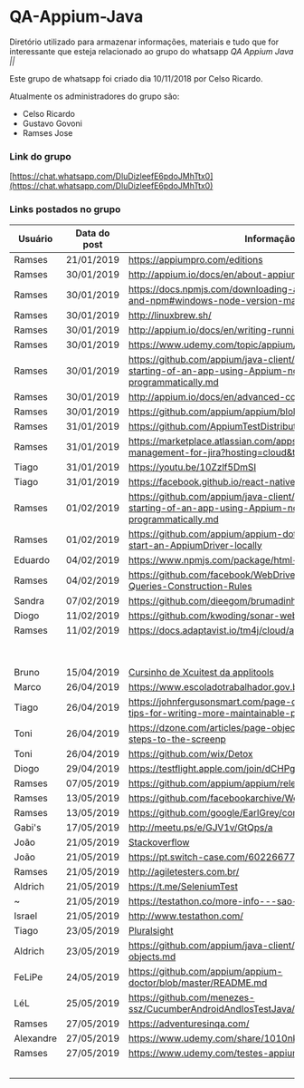 # QA-Appium-Java
Diretório utilizado para armazenar informações, materiais e tudo que for interessante que esteja relacionado ao grupo do whatsapp *QA Appium Java ||*

Este grupo de whatsapp foi criado dia 10/11/2018 por Celso Ricardo.

Atualmente os administradores do grupo são:
- Celso Ricardo
- Gustavo Govoni
- Ramses Jose

### Link do grupo

[https://chat.whatsapp.com/DluDizleefE6pdoJMhTtx0](https://chat.whatsapp.com/DluDizleefE6pdoJMhTtx0)

### Links postados no grupo

|Usuário|Data do post|Informação|
|---|---|---|
|Ramses|21/01/2019|https://appiumpro.com/editions|
|Ramses|30/01/2019|http://appium.io/docs/en/about-appium/getting-started/|
|Ramses|30/01/2019|https://docs.npmjs.com/downloading-and-installing-node-js-and-npm#windows-node-version-managers|
|Ramses|30/01/2019|http://linuxbrew.sh/|
|Ramses|30/01/2019|http://appium.io/docs/en/writing-running-appium/server-args/|
|Ramses|30/01/2019|https://www.udemy.com/topic/appium/|
|Ramses|30/01/2019|https://github.com/appium/java-client/blob/master/docs/The-starting-of-an-app-using-Appium-node-server-started-programmatically.md|
|Ramses|30/01/2019|http://appium.io/docs/en/advanced-concepts/parallel-tests/|
|Ramses|30/01/2019|https://github.com/appium/appium/blob/master/CHANGELOG.md|
|Ramses|31/01/2019|https://github.com/AppiumTestDistribution/AppiumTestDistribution|
|Ramses|31/01/2019|https://marketplace.atlassian.com/apps/1213259/test-management-for-jira?hosting=cloud&tab=overview|
|Tiago|31/01/2019|https://youtu.be/10Zzlf5DmSI|
|Tiago|31/01/2019|https://facebook.github.io/react-native/docs/accessibility|
|Ramses|01/02/2019|https://github.com/appium/java-client/blob/master/docs/The-starting-of-an-app-using-Appium-node-server-started-programmatically.md|
|Ramses|01/02/2019|https://github.com/appium/appium-dotnet-driver/wiki/How-to-start-an-AppiumDriver-locally|
|Eduardo|04/02/2019|https://www.npmjs.com/package/html-reporter-mobile-test|
|Ramses|04/02/2019|https://github.com/facebook/WebDriverAgent/wiki/Class-Chain-Queries-Construction-Rules|
|Sandra|07/02/2019|https://github.com/dieegom/brumadinho_location|
|Diogo|11/02/2019|https://github.com/kwoding/sonar-webdriver-plugin|
|Ramses|11/02/2019|https://docs.adaptavist.io/tm4j/cloud/api/v2/#|
|   |   |   |
|   |   |   |
|   |   |   |
|   |   |   |
|   |   |   |
|   |   |   |
|   |   |   |
|   |   |   |
|Bruno|15/04/2019|[Cursinho de Xcuitest da applitools](https://testautomationu.applitools.com/introduction-to-ios-test-automation-with-xcuitest/?mkt_tok=eyJpIjoiWkRobE1tRTBNamcxTWpBMiIsInQiOiJVV2dCUlhUMnRaeHl2eUVhTWNzNFFkVmRVNDBqTjk3K09BVkZjYUlhRzQyQkV5M3lGQ1RlWFh5SDJwUXVhVTBhTEVMQ1RpYklNTFZkMmE0NkpsTWo4Z0hnXC9yNWlIWFE1cDEwb2VkY3JESEpFYWJ3eTZpZldXNURMcGZIWHdTNGcifQ%3D%3D)|
|Marco|26/04/2019|https://www.escoladotrabalhador.gov.br/cursos/|
|Tiago|26/04/2019|https://johnfergusonsmart.com/page-objects-that-suck-less-tips-for-writing-more-maintainable-page-objects/|
|Toni|26/04/2019|https://dzone.com/articles/page-objects-refactored-solid-steps-to-the-screenp|
|Toni|26/04/2019|https://github.com/wix/Detox|
|Diogo|29/04/2019|https://testflight.apple.com/join/dCHPgTEO|
|Ramses|07/05/2019|https://github.com/appium/appium/releases|
|Ramses|13/05/2019|https://github.com/facebookarchive/WebDriverAgent|
|Ramses|13/05/2019|https://github.com/google/EarlGrey/commits/earlgrey2|
|Gabi's|17/05/2019|http://meetu.ps/e/GJV1v/GtQps/a|
|João|21/05/2019|[Stackoverflow](https://pt.stackoverflow.com/questions/94620/qual-a-melhor-maneira-mais-r%C3%A1pida-de-ler-um-arquivo-de-um-servidor-web)|
|João|21/05/2019|https://pt.switch-case.com/60226677|
|Ramses|21/05/2019|http://agiletesters.com.br/|
|Aldrich|21/05/2019|https://t.me/SeleniumTest|
|~|21/05/2019|https://testathon.co/more-info---sao-paulo-10th-august/|
|Israel|21/05/2019|http://www.testathon.com/|
|Tiago|23/05/2019|[Pluralsight](https://www.pluralsight.com/guides/getting-started-with-page-object-pattern-for-your-selenium-tests?clickid=Qol2Fy0SPW5ZwtN1mqSMJU4yUkl3bMSB2Stlzg0&irgwc=1&mpid=27795&utm_source=impactradius&utm_medium=digital_affiliate&utm_campaign=27795&aid=7010a000001xAKZAA2)|
|Aldrich|23/05/2019|https://github.com/appium/java-client/blob/master/docs/Page-objects.md|
|FeLiPe|24/05/2019|https://github.com/appium/appium-doctor/blob/master/README.md|
|LéL|25/05/2019|https://github.com/menezes-ssz/CucumberAndroidAndIosTestJava/blob/master/pom.xml|
|Ramses|27/05/2019|https://adventuresinqa.com/|
|Alexandre|27/05/2019|https://www.udemy.com/share/1010nkBEEec11QQXQ=/|
|Ramses|27/05/2019|https://www.udemy.com/testes-appium/|
|   |   |   |
|   |   |   |
|   |   |   |
|   |   |   |
|   |   |   |

